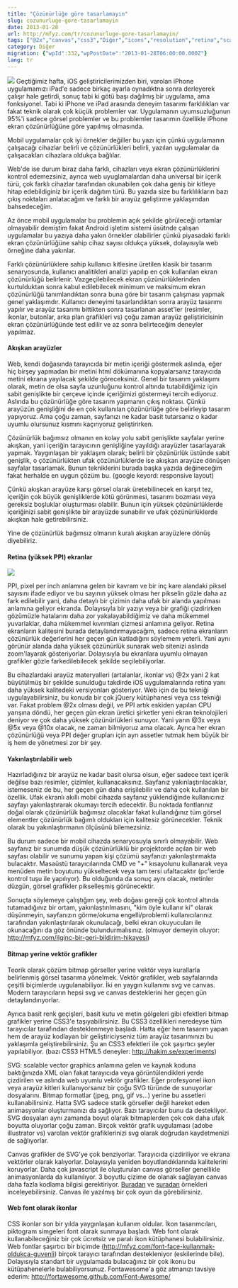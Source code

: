 ```yaml
---
title: "Çözünürlüğe göre tasarlamayın"
slug: cozunurluge-gore-tasarlamayin
date: 2013-01-28
url: http://mfyz.com/tr/cozunurluge-gore-tasarlamayin/
tags: ["@2x","canvas","css3","Diğer","icons","resolution","retina","scalability","svg","ui","ux"]
category: Diğer
migration: {"wpId":332,"wpPostDate":"2013-01-28T06:00:00.000Z"}
lang: tr
---
```


![](/images/archive/tr/2013/01/bitmpap-vector.jpg) Geçtiğimiz hafta, iOS geliştiricilerimizden biri, varolan iPhone uygulamamızı iPad'e sadece birkaç ayarla oynadıktna sonra derleyerek çalışır hale getirdi, sonuç tabi ki götü başı dağılmış bir uygulama, ama fonksiyonel. Tabi ki iPhone ve iPad arasında deneyim tasarımı farklılıkları var fakat teknik olarak çok küçük problemler var. Uygulamanın uyumsuzluğunun 95%'i sadece görsel problemler ve bu problemler tasarımın özellikle iPhone ekran çözünürlüğüne göre yapılmış olmasında.

Mobil uygulamalar çok iyi örnekler değiller bu yazı için çünkü uygulamanın çalışacağı cihazlar belirli ve çözünürlükleri belirli, yazılan uygulamalar da çalışacakları cihazlara oldukça bağlılar.

Web'de ise durum biraz daha farklı, cihazları veya ekran çözünürlüklerini kontrol edemezsiniz, ayrıca web uyuglamalardan daha universal bir içerik türü, çok farklı cihazlar tarafından okunabilen çok daha geniş bir kitleye hitap edebildiginiz bir içerik dağıtım türü. Bu yazıda size bu farklılıkların bazı çıkış noktaları anlatacağım ve farklı bir arayüz geliştirme yaklaşımdan bahsedeceğim.

Az önce mobil uygulamalar bu problemin açık şekilde görüleceği ortamlar olmayabilir demiştim fakat Android işletim sistemi üsütnde çalışan uygulamalar bu yazıya daha yakın örnekler olabilirler çünkü piyasadaki farklı ekran çözünürlüğüne sahip cihaz sayısı oldukça yüksek, dolayısıyla web örneğine daha yakınlar.

Farklı çözünürlüklere sahip kullanıcı kitlesine üretilen klasik bir tasarım senaryosunda, kullanıcı analitikleri analizi yapılıp en çok kullanılan ekran çözünürlüğü belirlenir. Vazgeçilebilecek ekran çüzünürlüklerinden kurtulduktan sonra kabul edilebilecek minimum ve maksimum ekran çözünürlüğü tanımlandıktan sonra buna göre bir tasarım çalışması yapmak genel yaklaşımdır. Kullanıcı deneyimi tasarlandıktan sonra arayüz tasarımı yapılır ve arayüz tasarımı bittikten sonra tasarlanan asset'ler (resimler, ikonlar, butonlar, arka plan grafikleri vs) çoğu zaman arayüz geliştiricisinin ekran çözünürlüğünde test edilir ve az sonra belirteceğim deneyler yapılmaz.

#### Akışkan arayüzler

Web, kendi doğasında tarayıcıda bir metin içeriği göstermek aslında, eğer hiç birşey yapmadan bir metini html dökümanına kopyalarsanız tarayıcıda metini ekrana yayılacak şekilde göreceksiniz. Genel bir tasarım yaklaşımı olarak, metin de olsa sayfa uzunluğunu kontrol altında tutabildiğimiz için sabit genişlikte bir çerçeve içinde içeriğimizi göstermeyi tercih ediyoruz. Aslında bu çözünürlüğe göre tasarım yapmanın çıkış noktası. Çünkü arayüzün genişliğini de en çok kullanılan çözünürlüğe göre belirleyip tasarım yapıyoruz. Ama çoğu zaman, sayfanızı ne kadar basit tutarsanız o kadar uyumlu olursunuz kısmını kaçırıyoruz geliştirirken.

Çözünürlük bağımsız olmanın en kolay yolu sabit genişlikte sayfalar yerine akışkan, yani içeriğin tarayıcının genişliğine yayıldığı arayüzler tasarlayarak yapmak. Yaygınlaşan bir yaklaşım olarak; belirli bir çözünürlük üstünde sabit genişlik, o çözünürlükten ufak çözünürlüklerde ise akışkan arayüze dönüşen sayfalar tasarlamak. Bunun tekniklerini burada başka yazıda değineceğim fakat herhalde en uygun çözüm bu. (google keyord: responsive layout)

Çünkü akışkan arayüze karşı görsel olarak üretebilinecek en karşıt tez, içeriğin çok büyük genişliklerde kötü görünmesi, tasarımı bozması veya gereksiz boşluklar oluşturması olabilir. Bunun için yüksek çözünürlüklerde içeriğinizi sabit genişlikte bir arayüzde sunabilir ve ufak çözünürlüklerde akışkan hale getirebilirsiniz.

Yine de çözünürlük bağımsız olmanın kuralı akışkan arayüzlere dönüş diyebiliriz.

#### Retina (yüksek PPI) ekranlar

![](/images/archive/tr/2013/01/ppi.jpg)

PPI, pixel per inch anlamına gelen bir kavram ve bir inç kare alandaki piksel sayısını ifade ediyor ve bu sayının yüksek olması her pikselin gözle daha az fark edilebilir yani, daha detaylı bir çizimin daha ufak bir alanda yapılması anlamına geliyor ekranda. Dolayısıyla bir yazıyı veya bir grafiği çizdirirken gözümüzle hatalarını daha zor yakalayabildiğimiz ve daha mükemmel yuvarlaklar, daha mükemmel kıvrımları çizmesi anlamına geliyor. Retina ekranların kalitesini burada detaylandırmayacağım, sadece retina ekranların çözünürlük değerlerini her geçen gün katladığını söylemem yeterli. Yani aynı görünür alanda daha yüksek çözünürlük sunarak web sitenizi aslında zoom'layarak gösteriyorlar. Dolayısıyla bu ekranlara uyumlu olmayan grafikler gözle farkedilebilecek şekilde seçilebiliyorlar.

Bu cihazlardaki arayüz materyalleri (artalanlar, ikonlar vs) @2x yani 2 kat büyütülmüş bir şekilde sunulduğu takdirde iOS uygulamalarında retina yanı daha yüksek kalitedeki versiyonları gösteriyor. Web için de bu tekniği uygulayabilirsiniz, bu konuda bir çok jQuery kütüphanesi veya css tekniği var. Fakat problem @2x olması değil, ve PPI artık eskiden yapılan CPU yarışına döndü, her geçen gün ekran üretici şirketler yeni ekran teknolojileri deniyor ve çok daha yüksek çözünürlükleri sunuyor. Yani yarın @3x veya @5x veya @10x olacak, ne zaman bilmiyoruz ama olacak. Ayrıca her ekran çözünürlüğü veya PPI değer grupları için ayrı assetler tutmak hem büyük bir iş hem de yönetmesi zor bir şey.

#### Yakınlaştırılabilir web

Hazırladığınız bir arayüz ne kadar basit olursa olsun, eğer sadece text içerik değilse bazı resimler, çizimler, kullanacaksınız. Sayfanız yakınlaştırılacaklar, istemeseniz de bu, her geçen gün daha erişilebilir ve daha çok kullanılan bir özellik. Ufak ekranlı akıllı mobil cihazda sayfanız yüklendiğinde kullanıcınız sayfayı yakınlaştırarak okumayı tercih edecektir. Bu noktada fontlarınız doğal olarak çözünürlük bağımsız olacaklar fakat kullandığınız tüm görsel elementler çözünürlük bağımlı oldukları için kalitesiz görünecekler. Teknik olarak bu yakınlaştırmanın ölçüsünü bilemezsiniz.

Bu durum sadece bir mobil cihazda senaryosuyla sınırlı olmayabilir. Web sayfanız bir sunumda düşük çözünürlüklü bir projektorde açılan bir web sayfası olabilir ve sunumu yapan kişi çözümü sayfanızı yakınlaştırmakta bulacaktır. Masaüstü tarayıcılarında CMD ve "+" kısayolunu kullanarak veya menüden metin boyutunu yükseltecek veya tam tersi ufaltacaktır (pc'lerde kontrol tuşu ile yapılıyor). Bu olduğunda da sonuç aynı olacak, metinler düzgün, görsel grafikler pikselleşmiş görünecektir.

Sonuçta söylemeye çalıştığım şey, web doğası gereği çok kontrol altında tutamadığınız bir ortam, yakınlaştırılmasını, "kim öyle kullanır ki" olarak düşünmeyin, sayfanızın görme/okuma engelli/problemli kullanıcılarınız tarafından yakınlaştırılarak okunulacağı, belki ekran okuyucuları ile okunacağını da göz önünde bulundurmalısınız. (olmuyor demeyin oluyor: http://mfyz.com/ilginc-bir-geri-bildirim-hikayesi)

#### Bitmap yerine vektör grafikler

Teorik olarak çözüm bitmap görseller yerine vektör veya kurallarla belirlenmiş görsel tasarıma yönelmek. Vektör grafikler, web sayfalarında çeşitli biçimlerde uygulanabiliyor. İki en yaygın kullanımı svg ve canvas. Modern tarayıcıların hepsi svg ve canvas desteklerini her geçen gün detaylandırıyorlar.

Ayrıca basit renk geçişleri, basit kutu ve metin gölgeleri gibi efektleri bitmap grafikler yerine CSS3'e taşıyabilirsiniz. Bu CSS3 özellikleri neredeyse tüm tarayıcılar tarafından desteklenmeye başladı. Hatta eğer hem tasarım yapan hem de arayüz kodlayan bir geliştiriciyseniz tüm arayüz tasarımınızı bu yaklaşımla geliştirebilirsiniz. Şu an CSS3 efektleri ile çok şaşırtıcı şeyler yapılabiliyor. (bazı CSS3 HTML5 deneyler: http://hakim.se/experiments)

SVG: scalable vector graphics anlamına gelen ve kaynak koduna baktığınızda XML olan fakat tarayıcıda veya görüntülendikleri yerde çizdirilen ve aslında web uyumlu vektör grafikler. Eğer profesyonel ikon veya arayüz kitleri kullanıyorsanız bir çoğu SVG türünde de sunuyorlar dosyalarını. Bitmap formatlar (jpeg, png, gif vs...) yerine bu assetleri kullanabilirsiniz. Hatta SVG sadece statik görseller değil hareket eden animasyonlar oluşturmanızı da sağlıyor. Bazı tarayıcılar bunu da destekliyor. SVG dosyaları aynı zamanda boyut olarak bitmaplerden çok cok daha ufak boyutta oluyorlar çoğu zaman. Birçok vektör grafik uygulaması (adobe illustrator vs) varolan vektör grafiklerinizi svg olarak doğrudan kaydetmenizi de sağlıyorlar.

Canvas grafikler de SVG'ye çok benziyorlar. Tarayıcıda çizdiriliyor ve ekrana vektörler olarak kalıyorlar. Dolayısıyla yeniden boyutlandıklarında kalitelerini koruyorlar. Daha çok javascript ile oluşturulan canvas görseller genellikle animasyonlarda da kullanılıyor. 3 boyutlu çizime de olanak sağlayan canvas daha fazla kodlama bilgisi gerektiriyor. [Buradan]("http://net.tutsplus.com/articles/web-roundups/21-ridiculously-impressive-html5-canvas-experiments/") ve [şuradan]("http://www.canvasdemos.com/top-100/") örnekleri inceleyebilirsiniz. Canvas ile yazılmış bir çok oyun da görebilirsiniz.

#### Web font olarak ikonlar

CSS ikonlar son bir yılda yaygınlaşan kullanım oldular. İkon tasarımcıları, piktogram simgeleri font olarak sunmaya başladı. Web font olarak kullanabileceğiniz bir çok ücretsiz ve paralı ikon kütüphanesi bulabilirsiniz. Web fontlar şaşırtıcı bir biçimde (http://mfyz.com/font-face-kullanmak-oldukca-guvenli) birçok tarayıcı tarafından destekleniyor (eskilerinde bile). Dolayısıyla standart bir uygulamada bulacağınız bir çok ikonu bu kütüpahenelerle bulabiliyorsunuz. Fontawesome'a göz atmanızı tavsiye ederim: http://fortawesome.github.com/Font-Awesome/